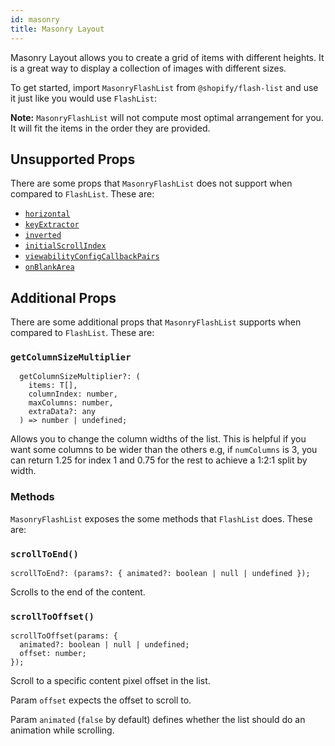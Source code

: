 ```yaml
---
id: masonry
title: Masonry Layout
---
```


Masonry Layout allows you to create a grid of items with different heights. It is a great way to display a collection of images with different sizes.

To get started, import `MasonryFlashList` from `@shopify/flash-list` and use it just like you would use `FlashList`:

**Note:** `MasonryFlashList` will not compute most optimal arrangement for you. It will fit the items in the order they are provided.

## Unsupported Props

There are some props that `MasonryFlashList` does not support when compared to `FlashList`. These are:

- [`horizontal`](../fundamentals/usage.md#horizontal)
- [`keyExtractor`](../fundamentals/usage.md#keyextractor)
- [`inverted`](../fundamentals/usage.md#inverted)
- [`initialScrollIndex`](../fundamentals/usage.md#initialscrollindex)
- [`viewabilityConfigCallbackPairs`](../fundamentals/usage.md#viewabilityconfigcallbackpairs)
- [`onBlankArea`](../fundamentals/usage.md#onblankarea)

## Additional Props

There are some additional props that `MasonryFlashList` supports when compared to `FlashList`. These are:

### `getColumnSizeMultiplier`

```tsx
  getColumnSizeMultiplier?: (
    items: T[],
    columnIndex: number,
    maxColumns: number,
    extraData?: any
  ) => number | undefined;
```

Allows you to change the column widths of the list. This is helpful if you want some columns to be wider than the others e.g, if `numColumns` is 3, you can return 1.25 for index 1 and 0.75 for the rest to achieve a 1:2:1 split by width.

### Methods

`MasonryFlashList` exposes the some methods that `FlashList` does. These are:

### `scrollToEnd()`

```tsx
scrollToEnd?: (params?: { animated?: boolean | null | undefined });
```

Scrolls to the end of the content.

### `scrollToOffset()`

```tsx
scrollToOffset(params: {
  animated?: boolean | null | undefined;
  offset: number;
});
```

Scroll to a specific content pixel offset in the list.

Param `offset` expects the offset to scroll to.

Param `animated` (`false` by default) defines whether the list should do an animation while scrolling.
